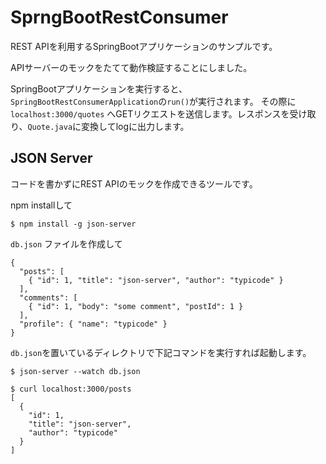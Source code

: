 # SprngBootRestConsumer

REST APIを利用するSpringBootアプリケーションのサンプルです。

APIサーバーのモックをたてて動作検証することにしました。

SpringBootアプリケーションを実行すると、`SpringBootRestConsumerApplication`の`run()`が実行されます。
その際に`localhost:3000/quotes` へGETリクエストを送信します。レスポンスを受け取り、`Quote.java`に変換してlogに出力します。

## JSON Server

コードを書かずにREST APIのモックを作成できるツールです。

npm installして

`$ npm install -g json-server`

`db.json` ファイルを作成して

```
{
  "posts": [
    { "id": 1, "title": "json-server", "author": "typicode" }
  ],
  "comments": [
    { "id": 1, "body": "some comment", "postId": 1 }
  ],
  "profile": { "name": "typicode" }
}
```

`db.json`を置いているディレクトリで下記コマンドを実行すれば起動します。

`$ json-server --watch db.json`

```
$ curl localhost:3000/posts
[
  {
    "id": 1,
    "title": "json-server",
    "author": "typicode"
  }
]
```
